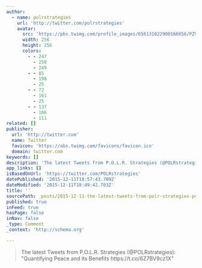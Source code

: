 ```yaml
---
author:
  - name: polrstrategies
    url: 'http://twitter.com/polrstrategies'
    avatar:
      src: 'https://pbs.twimg.com/profile_images/656131022900166656/PZVIRV4b_400x400.png'
      width: 256
      height: 256
      colors:
        - - 247
          - 250
          - 249
        - - 85
          - 198
          - 25
        - - 72
          - 161
          - 25
        - - 137
          - 186
          - 111
related: []
publisher:
  url: 'http://twitter.com'
  name: Twitter
  favicon: 'https://abs.twimg.com/favicons/favicon.ico'
  domain: twitter.com
keywords: []
description: 'The latest Tweets from P.O.L.R. Strategies (@POLRstrategies): "Quantifying Peace and its Benefits https://t.co/6Z7BV9cz1X"'
app_links: []
isBasedOnUrl: 'https://twitter.com/POLRstrategies'
datePublished: '2015-12-11T18:57:43.709Z'
dateModified: '2015-12-11T18:49:42.703Z'
title: ''
sourcePath: _posts/2015-12-11-the-latest-tweets-from-polr-strategies-polrstrategies.md
published: true
inFeed: true
hasPage: false
inNav: false
_type: Comment
_context: 'http://schema.org'

---
```

> The latest Tweets from P&period;O&period;L&period;R&period; Strategies &lpar;&commat;POLRstrategies&rpar;&colon; "Quantifying Peace and its Benefits https&colon;&sol;&sol;t&period;co&sol;6Z7BV9cz1X"